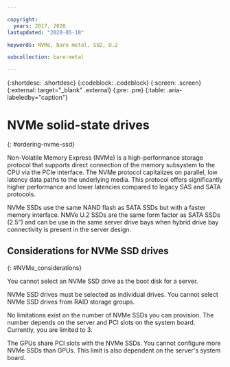 ```yaml
---

copyright:
  years: 2017, 2020
lastupdated: "2020-05-18"

keywords: NVMe, bare metal, SSD, U.2

subcollection: bare-metal

---
```


{:shortdesc: .shortdesc}
{:codeblock: .codeblock}
{:screen: .screen}
{:external: target="_blank" .external}
{:pre: .pre}
{:table: .aria-labeledby="caption"}

# NVMe solid-state drives
{: #ordering-nvme-ssd}

Non-Volatile Memory Express (NVMe) is a high-performance storage protocol that supports direct connection of the memory subsystem to the CPU via the PCIe interface. The NVMe protocol capitalizes on parallel, low latency data paths to the underlying media. This protocol offers significantly higher performance and lower latencies compared to legacy SAS and SATA protocols.

NVMe SSDs use the same NAND flash as SATA SSDs but with a faster memory interface. NMVe U.2 SSDs are the same form factor as SATA SSDs (2.5”) and can be use in the same server drive bays when hybrid drive bay connectivity is present in the server design.

## Considerations for NVMe SSD drives
{: #NVMe_considerations}

You cannot select an NVMe SSD drive as the boot disk for a server.

NVMe SSD drives must be selected as individual drives. You cannot select NVMe SSD drives from RAID storage groups.

No limitations exist on the number of NVMe SSDs you can provision. The number depends on the server and PCI slots on the system board. Currently, you are limited to 3.

The GPUs share PCI slots with the NVMe SSDs. You cannot configure more NVMe SSDs than GPUs. This limit is also dependent on the server's system board.
